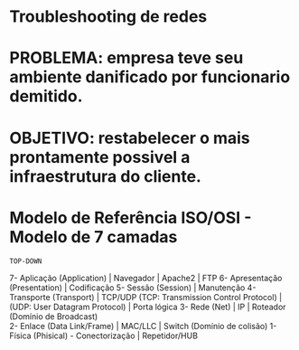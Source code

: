 # Troubleshooting de redes

# PROBLEMA: empresa teve seu ambiente danificado por funcionario demitido.

# OBJETIVO: restabelecer o mais prontamente possivel a infraestrutura do cliente.

# Modelo de Referência ISO/OSI - Modelo de 7 camadas
	TOP-DOWN
  7- Aplicação (Application) | Navegador | Apache2 | FTP 
  6- Apresentação (Presentation) | Codificação
  5- Sessão (Session) | Manutenção
  4- Transporte (Transport) | TCP/UDP (TCP: Transmission Control Protocol) | (UDP: User Datagram Protocol) | Porta lógica 
  3- Rede (Net) | IP | Roteador (Domínio de Broadcast)	
  2- Enlace (Data Link/Frame) | MAC/LLC | Switch (Domínio de colisão)
  1- Física (Phisical) - Conectorização | Repetidor/HUB
